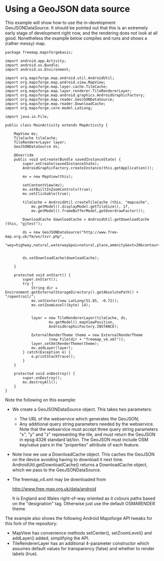 # Using a GeoJSON data source

This example will show how to use the in-development GeoJSONDataSource.
It should be pointed out that this is an extremely early stage of development
right now, and the rendering does not look at all good. Nonetheless the
example below compiles and runs and shows a (rather messy) map.

    package freemap.mapsforgebasic;
    
    import android.app.Activity;
    import android.os.Bundle;
    import android.os.Environment;
  
    import org.mapsforge.map.android.util.AndroidUtil;
    import org.mapsforge.map.android.view.MapView;
    import org.mapsforge.map.layer.cache.TileCache;
    import org.mapsforge.map.layer.renderer.TileRendererLayer;
    import org.mapsforge.map.android.graphics.AndroidGraphicFactory;
    import org.mapsforge.map.reader.GeoJSONDataSource;
    import org.mapsforge.map.reader.DownloadCache;
    import org.mapsforge.core.model.LatLong;
    
    import java.io.File;
    
    public class MainActivity extends MapActivity {
    
        MapView mv;
        TileCache tileCache;
        TileRendererLayer layer;
        GeoJSONDataSource ds;
    
        @Override
        public void onCreate(Bundle savedInstanceState) {
            super.onCreate(savedInstanceState);
            AndroidGraphicFactory.createInstance(this.getApplication());
    
            mv = new MapView(this);
    
            setContentView(mv);
            mv.setBuiltInZoomControls(true);
            mv.setClickable(true);
  
            tileCache = AndroidUtil.createTileCache (this, "mapcache",
                mv.getModel().displayModel.getTileSize(), 1f,
                mv.getModel().frameBufferModel,getOverdrawFactor());
 
            DownloadCache downloadCache = AndroidUtil.getDownloadCache (this, "gjtest");
    
            ds = new GeoJSONDataSource("http://www.free-map.org.uk/fm/ws/tsvr.php",
                    "way=highway,natural,waterway&poi=natural,place,amenity&ext=20&contour=1&outProj=4326");
    
    
            ds.setDownloadCache(downloadCache);
    
        }
    
        protected void onStart() {
            super.onStart();
            try {
                String dir = Environment.getExternalStorageDirectory().getAbsolutePath() + "/opentrail/";
                mv.setCenter(new LatLong(51.05, -0.72));
                mv.setZoomLevel((byte) 14);
    
    
                layer = new TileRendererLayer(tileCache, ds,
                        mv.getModel().mapViewPosition, 
                        AndroidGraphicFactory.INSTANCE);
    
                ExternalRenderTheme theme = new ExternalRenderTheme
                        (new File(dir + "freemap_v4.xml"));
                layer.setXmlRenderTheme(theme);
                mv.addLayer(layer);
            } catch(Exception e) {
                e.printStackTrace();
            }
        }
    
        protected void onDestroy() {
            super.onDestroy();
            mv.destroyAll();
        }
    }

Note the following on this example:
* We create a GeoJSONDataSource object. This takes two parameters:
	* The URL of the webservice which generates the GeoJSON;
	* Any additional query string parameters needed by the webservice.
  Note that the webservice must accept three query string parameters "x", "y"
  and "z" representing the tile, and must return the GeoJSON in epsg:4326 
  standard lat/lon. The GeoJSON must include OSM key/value pairs in the
  "properties" attribute of each feature.
* Note how we use a DownloadCache object. This caches the GeoJSON on the device
  avoiding having to download it next time. AndroidUtil.getDownloadCache()
  returns a DownloadCache object, which we pass to the GeoJSONDataSource.
* The freemap_v4.xml may be downloaded from

  http://www.free-map.org.uk/data/android
 
  It is England and Wales right-of-way oriented as it colours paths based on
  the "designation" tag. Otherwise just use the default OSMARENDER theme.

The example also shows the following Android Mapsforge API tweaks for this
fork of the repository:
* MapView has convenience methods setCenter(), setZoomLevel() and addLayer()
  added, simplifying the API.
* TileRendererLayer has an additional 4-parameter constructor which assumes
  default values for transparency (false) and whether to render labels (true).
